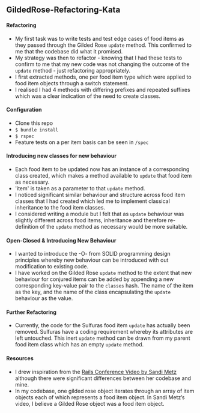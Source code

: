 ## GildedRose-Refactoring-Kata

#### Refactoring
* My first task was to write tests and test edge cases of food items as they passed through the Gilded Rose `update` method. This confirmed to me that the codebase did what it promised.
* My strategy was then to refactor - knowing that I had these tests to confirm to me that my new code was not changing the outcome of the `update` method - just refactoring appropriately.
* I first extracted methods, one per food item type which were applied to food item objects through a switch statement.
* I realised I had 4 methods with differing prefixes and repeated suffixes which was a clear indication of the need to create classes.

#### Configuration
* Clone this repo
* `$ bundle install`
* `$ rspec`
* Feature tests on a per item basis can be seen in `/spec`

#### Introducing new classes for new behaviour
* Each food item to be updated now has an instance of a corresponding class created, which makes a method available to `update` that food item as necessary.
* 'item' is taken as a parameter to that `update` method.
* I noticed significant similar behaviour and structure across food item classes that I had created which led me to implement classical inheritance to the food item classes.
* I considered writing a module but I felt that as `update` behaviour was slightly different across food items, inheritance and therefore re-definition of the `update` method as necessary would be more suitable.

#### Open-Closed & Introducing New Behaviour
* I wanted to introduce the -O- from SOLID programming design principles whereby new behaviour can be introduced with out modification to existing code.
* I have worked on the Gilded Rose `update` method to the extent that new behaviour for conjured items can be added by appending a new corresponding key-value pair to the `classes` hash. The name of the item as the key, and the name of the class encapsulating the `update` behaviour as the value.

#### Further Refactoring
* Currently, the code for the Sulfuras food item `update` has actually been removed. Sulfuras have a coding requirement whereby its attributes are left untouched. This inert `update` method can be drawn from my parent food item class which has an empty `update` method.

#### Resources
* I drew inspiration from the [Rails Conference Video by Sandi Metz](https://www.youtube.com/watch?v=8bZh5LMaSmE&feature=youtu.be) although there were significant differences between her codebase and mine.
* In my codebase, one gilded rose object iterates through an array of item objects each of which represents a food item object. In Sandi Metz’s video, I believe a Gilded Rose object was a food item object.
